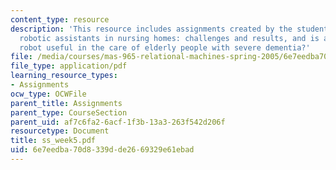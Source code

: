 ```yaml
---
content_type: resource
description: 'This resource includes assignments created by the students on towards
  robotic assistants in nursing homes: challenges and results, and is an entertainment
  robot useful in the care of elderly people with severe dementia?'
file: /media/courses/mas-965-relational-machines-spring-2005/6e7eedba70d8339dde2669329e61ebad_ss_week5.pdf
file_type: application/pdf
learning_resource_types:
- Assignments
ocw_type: OCWFile
parent_title: Assignments
parent_type: CourseSection
parent_uid: af7c6fa2-6acf-1f3b-13a3-263f542d206f
resourcetype: Document
title: ss_week5.pdf
uid: 6e7eedba-70d8-339d-de26-69329e61ebad
---
```

